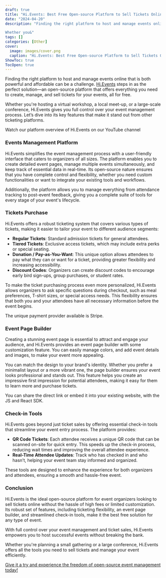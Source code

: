 ```yaml
---
draft: true
title: "Hi.Events: Best Free Open-source Platform to Sell Tickets Online"
date: "2024-04-20"
description: "Finding the right platform to host and manage events online that is both powerful and affordable can be a challenge. Hi.Events steps in as the perfect solution—an open-source platform that offers everything you need to create, manage, and sell tickets for your events, all for free.

Whether you&"
tags: []
categories: [Other]
cover:
  image: images/cover.png
  caption: "Hi.Events: Best Free Open-source Platform to Sell Tickets Online"
ShowToc: true
TocOpen: true
---
```



Finding the right platform to host and manage events online that is both powerful and affordable can be a challenge. [Hi.Events](https://elest.io/open-source/hi-events?ref=blog.elest.io) steps in as the perfect solution—an open\-source platform that offers everything you need to create, manage, and sell tickets for your events, all for free. 

Whether you're hosting a virtual workshop, a local meet\-up, or a large\-scale conference, Hi.Events gives you full control over your event management process. Let’s dive into its key features that make it stand out from other ticketing platforms.



Watch our platform overview of Hi.Events on our YouTube channel



### Events Management Platform

Hi.Events simplifies the event management process with a user\-friendly interface that caters to organizers of all sizes. The platform enables you to create detailed event pages, manage multiple events simultaneously, and keep track of essential data in real\-time. Its open\-source nature ensures that you have complete control and flexibility, whether you need custom functionalities or want to integrate your existing tools and workflows.

Additionally, the platform allows you to manage everything from attendance tracking to post\-event feedback, giving you a complete suite of tools for every stage of your event's lifecycle.

### Tickets Purchase

Hi.Events offers a robust ticketing system that covers various types of tickets, making it easier to tailor your event to different audience segments:

* **Regular Tickets**: Standard admission tickets for general attendees.
* **Tiered Tickets**: Exclusive access tickets, which may include extra perks or special seating.
* **Donation / Pay\-as\-You\-Want**: This unique option allows attendees to pay what they can or want for a ticket, providing greater flexibility and increasing accessibility.
* **Discount Codes**: Organizers can create discount codes to encourage early bird sign\-ups, group purchases, or student rates.

To make the ticket purchasing process even more personalized, Hi.Events allows organizers to ask specific questions during checkout, such as meal preferences, T\-shirt sizes, or special access needs. This flexibility ensures that both you and your attendees have all necessary information before the event begins.

The unique payment provider available is Stripe.

### Event Page Builder

Creating a stunning event page is essential to attract and engage your audience, and Hi.Events provides an event page builder with some customization feature. You can easily manage colors, and add event details and images, to make your event more appealing.

You can match the design to your brand's identity. Whether you prefer a minimalist layout or a more vibrant one, the page builder ensures your event looks professional and stands out. This feature helps you create an impressive first impression for potential attendees, making it easy for them to learn more and purchase tickets.

You can share the direct link or embed it into your existing website, with the JS and React SDK.

### Check\-in Tools

Hi.Events goes beyond just ticket sales by offering essential check\-in tools that streamline your event entry process. The platform provides:

* **QR Code Tickets**: Each attendee receives a unique QR code that can be scanned on\-site for quick entry. This speeds up the check\-in process, reducing wait times and improving the overall attendee experience.
* **Real\-Time Attendee Updates**: Track who has checked in and who hasn’t, helping your event team stay informed and organized.

These tools are designed to enhance the experience for both organizers and attendees, ensuring a smooth and hassle\-free event.

### Conclusion

Hi.Events is the ideal open\-source platform for event organizers looking to sell tickets online without the hassle of high fees or limited customization. Its robust set of features, including ticketing flexibility, an event page builder, and streamlined check\-in tools, make it the best free solution for any type of event. 

With full control over your event management and ticket sales, Hi.Events empowers you to host successful events without breaking the bank.

Whether you're planning a small gathering or a large conference, Hi.Events offers all the tools you need to sell tickets and manage your event efficiently. 

[Give it a try and experience the freedom of open\-source event management today!](https://elest.io/open-source/hi-events?ref=blog.elest.io)




